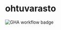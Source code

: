 # ohtuvarasto #

![GHA workflow badge](https://github.com/Mullil/ohtuvarasto/workflows/CI/badge.svg)
